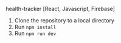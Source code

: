 health-tracker [React, Javascript, Firebase]

1. Clone the repository to a local directory
2. Run `npm install`
3. Run `npm run dev`
